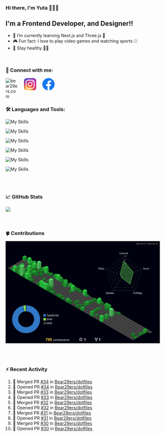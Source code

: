 ### Hi there, I'm Yuta 🤟🏻🐻

## I'm a Frontend Developer, and Designer!!

- 🌱 I’m currently learning Next.js and Three.js 🤣
- 🎮 Fun fact: I love to play video games and watching sports ⚾️
- 🏃 Stay healthy 🏋🏻

<br />

### :wave: Connect with me:

[<img align="left" alt="bear29ers.com" width="40px" src="https://user-images.githubusercontent.com/39920490/156489586-f125813b-e344-46d6-9306-f5786684b976.jpg" style="margin-right: 20px;" />](https://bear29ers.com)
[<img align="left" alt="Yuta Okuma | Instagram" width="40px" src="https://github.com/github/explore/blob/main/topics/instagram/instagram.png?raw=true" style="margin-right: 20px;" />](https://www.instagram.com/bear29ers/)
[<img align="left" alt="Yuta Okuma | Facebook" width="40px" src="https://github.com/github/explore/blob/main/topics/facebook/facebook.png?raw=true" style="margin-right: 20px;" />](https://www.facebook.com/bear29ers/)

<!-- [<img align="left" alt="Yuta Okuma | Wantedly" width="40px" src="https://user-images.githubusercontent.com/39920490/156489528-fdc520d6-10f1-43b6-8bf8-fadf8dcf1a90.jpg" style="margin-right: 20px;" />](https://www.wantedly.com/id/yuta_okuma_b) -->

<br />
<br />
<br />
<br />

### :hammer_and_wrench: Languages and Tools:

![My Skills](https://skillicons.dev/icons?i=html,css,sass,bootstrap,tailwind,js,ts,jquery,threejs,react)

![My Skills](https://skillicons.dev/icons?i=styledcomponents,emotion,materialui,nextjs,vercel,vue,nuxt,pinia,nodejs,express)

![My Skills](https://skillicons.dev/icons?i=webpack,vite,jest,vitest,babel,regex,npm,pnpm,php,laravel)

![My Skills](https://skillicons.dev/icons?i=mysql,sqlite,docker,git,github,githubactions,aws,firebase,vim,neovim)

![My Skills](https://skillicons.dev/icons?i=linux,bash,lua,markdown,svg,webstorm,vscode,atom,figma,xd)

![My Skills](https://skillicons.dev/icons?i=ps,ai,pr,ae,postman,sentry,codepen,stackoverflow,discord,apple)

<br />
<br />

### :chart_with_upwards_trend: GitHub Stats

<div style="display: flex;">
    <a href="https://github.com/Bear29ers">
        <img height="220px;" src="https://github-readme-stats-bear29ers.vercel.app/api?username=Bear29ers&show_icons=true&theme=bear">
    </a>
</div>

<br />
<br />

### :four_leaf_clover: Contributions

![](./profile-3d-contrib/profile-night-green.svg)

<br />
<br />

### :zap: Recent Activity

<!--START_SECTION:activity-->

1. 🎉 Merged PR [#34](https://github.com/Bear29ers/dotfiles/pull/34) in [Bear29ers/dotfiles](https://github.com/Bear29ers/dotfiles)
2. 💪 Opened PR [#34](https://github.com/Bear29ers/dotfiles/pull/34) in [Bear29ers/dotfiles](https://github.com/Bear29ers/dotfiles)
3. 🎉 Merged PR [#33](https://github.com/Bear29ers/dotfiles/pull/33) in [Bear29ers/dotfiles](https://github.com/Bear29ers/dotfiles)
4. 💪 Opened PR [#33](https://github.com/Bear29ers/dotfiles/pull/33) in [Bear29ers/dotfiles](https://github.com/Bear29ers/dotfiles)
5. 🎉 Merged PR [#32](https://github.com/Bear29ers/dotfiles/pull/32) in [Bear29ers/dotfiles](https://github.com/Bear29ers/dotfiles)
6. 💪 Opened PR [#32](https://github.com/Bear29ers/dotfiles/pull/32) in [Bear29ers/dotfiles](https://github.com/Bear29ers/dotfiles)
7. 🎉 Merged PR [#31](https://github.com/Bear29ers/dotfiles/pull/31) in [Bear29ers/dotfiles](https://github.com/Bear29ers/dotfiles)
8. 💪 Opened PR [#31](https://github.com/Bear29ers/dotfiles/pull/31) in [Bear29ers/dotfiles](https://github.com/Bear29ers/dotfiles)
9. 🎉 Merged PR [#30](https://github.com/Bear29ers/dotfiles/pull/30) in [Bear29ers/dotfiles](https://github.com/Bear29ers/dotfiles)
10. 💪 Opened PR [#30](https://github.com/Bear29ers/dotfiles/pull/30) in [Bear29ers/dotfiles](https://github.com/Bear29ers/dotfiles)

<!--END_SECTION:activity-->
